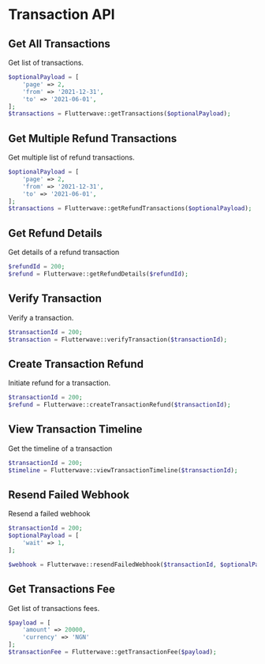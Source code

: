 # Transaction API

## Get All Transactions

Get list of transactions.

```php
$optionalPayload = [
    'page' => 2,
    'from' => '2021-12-31',
    'to' => '2021-06-01',
];
$transactions = Flutterwave::getTransactions($optionalPayload);
```

## Get Multiple Refund Transactions

Get multiple list of refund transactions.

```php
$optionalPayload = [
    'page' => 2,
    'from' => '2021-12-31',
    'to' => '2021-06-01',
];
$transactions = Flutterwave::getRefundTransactions($optionalPayload);
```

## Get Refund Details

Get details of a refund transaction

```php
$refundId = 200;
$refund = Flutterwave::getRefundDetails($refundId);
```

## Verify Transaction 

Verify a transaction.

```php
$transactionId = 200;
$transaction = Flutterwave::verifyTransaction($transactionId);
```

## Create Transaction Refund

Initiate refund for a transaction.

```php
$transactionId = 200;
$refund = Flutterwave::createTransactionRefund($transactionId);
```

## View Transaction Timeline

Get the timeline of a transaction

```php
$transactionId = 200;
$timeline = Flutterwave::viewTransactionTimeline($transactionId);
```

## Resend Failed Webhook

Resend a failed webhook

```php
$transactionId = 200;
$optionalPayload = [
    'wait' => 1,
];

$webhook = Flutterwave::resendFailedWebhook($transactionId, $optionalPayload);
```

## Get Transactions Fee

Get list of transactions fees.

```php
$payload = [
    'amount' => 20000,
    'currency' => 'NGN'
];
$transactionFee = Flutterwave::getTransactionFee($payload);
```
